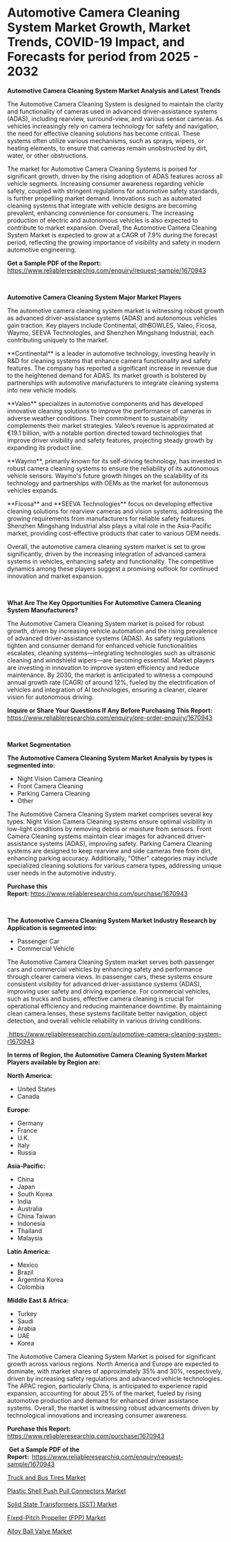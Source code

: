 <p><h1>Automotive Camera Cleaning System Market Growth, Market Trends, COVID-19 Impact, and Forecasts for period from 2025 - 2032</h1></p><p><strong>Automotive Camera Cleaning System Market Analysis and Latest Trends</strong></p>
<p><p>The Automotive Camera Cleaning System is designed to maintain the clarity and functionality of cameras used in advanced driver-assistance systems (ADAS), including rearview, surround-view, and various sensor cameras. As vehicles increasingly rely on camera technology for safety and navigation, the need for effective cleaning solutions has become critical. These systems often utilize various mechanisms, such as sprays, wipers, or heating elements, to ensure that cameras remain unobstructed by dirt, water, or other obstructions.</p><p>The market for Automotive Camera Cleaning Systems is poised for significant growth, driven by the rising adoption of ADAS features across all vehicle segments. Increasing consumer awareness regarding vehicle safety, coupled with stringent regulations for automotive safety standards, is further propelling market demand. Innovations such as automated cleaning systems that integrate with vehicle designs are becoming prevalent, enhancing convenience for consumers. The increasing production of electric and autonomous vehicles is also expected to contribute to market expansion. Overall, the Automotive Camera Cleaning System Market is expected to grow at a CAGR of 7.9% during the forecast period, reflecting the growing importance of visibility and safety in modern automotive engineering.</p></p>
<p><strong>Get a Sample PDF of the Report:&nbsp;</strong> <a href="https://www.reliableresearchiq.com/enquiry/request-sample/1670943?utm_campaign=3370&utm_medium=2&utm_source=Github&utm_content=ia&utm_term=30032025&utm_id=automotive-camera-cleaning-system">https://www.reliableresearchiq.com/enquiry/request-sample/1670943</a></p>
<p>&nbsp;</p>
<p><strong>Automotive Camera Cleaning System Major Market Players</strong></p>
<p><p>The automotive camera cleaning system market is witnessing robust growth as advanced driver-assistance systems (ADAS) and autonomous vehicles gain traction. Key players include Continental, dlhBOWLES, Valeo, Ficosa, Waymo, SEEVA Technologies, and Shenzhen Mingshang Industrial, each contributing uniquely to the market.</p><p>**Continental** is a leader in automotive technology, investing heavily in R&D for cleaning systems that enhance camera functionality and safety features. The company has reported a significant increase in revenue due to the heightened demand for ADAS. Its market growth is bolstered by partnerships with automotive manufacturers to integrate cleaning systems into new vehicle models.</p><p>**Valeo** specializes in automotive components and has developed innovative cleaning solutions to improve the performance of cameras in adverse weather conditions. Their commitment to sustainability complements their market strategies. Valeo’s revenue is approximated at €19.1 billion, with a notable portion directed toward technologies that improve driver visibility and safety features, projecting steady growth by expanding its product line.</p><p>**Waymo**, primarily known for its self-driving technology, has invested in robust camera cleaning systems to ensure the reliability of its autonomous vehicle sensors. Waymo's future growth hinges on the scalability of its technology and partnerships with OEMs as the market for autonomous vehicles expands.</p><p>**Ficosa** and **SEEVA Technologies** focus on developing effective cleaning solutions for rearview cameras and vision systems, addressing the growing requirements from manufacturers for reliable safety features. Shenzhen Mingshang Industrial also plays a vital role in the Asia-Pacific market, providing cost-effective products that cater to various OEM needs.</p><p>Overall, the automotive camera cleaning system market is set to grow significantly, driven by the increasing integration of advanced camera systems in vehicles, enhancing safety and functionality. The competitive dynamics among these players suggest a promising outlook for continued innovation and market expansion.</p></p>
<p>&nbsp;</p>
<p><strong>What Are The Key Opportunities For Automotive Camera Cleaning System Manufacturers?</strong></p>
<p><p>The Automotive Camera Cleaning System market is poised for robust growth, driven by increasing vehicle automation and the rising prevalence of advanced driver-assistance systems (ADAS). As safety regulations tighten and consumer demand for enhanced vehicle functionalities escalates, cleaning systems—integrating technologies such as ultrasonic cleaning and windshield wipers—are becoming essential. Market players are investing in innovation to improve system efficiency and reduce maintenance. By 2030, the market is anticipated to witness a compound annual growth rate (CAGR) of around 12%, fueled by the electrification of vehicles and integration of AI technologies, ensuring a cleaner, clearer vision for autonomous driving.</p></p>
<p><strong>Inquire or Share Your Questions If Any Before Purchasing This Report:</strong> <a href="https://www.reliableresearchiq.com/enquiry/pre-order-enquiry/1670943?utm_campaign=3370&utm_medium=2&utm_source=Github&utm_content=ia&utm_term=30032025&utm_id=automotive-camera-cleaning-system">https://www.reliableresearchiq.com/enquiry/pre-order-enquiry/1670943</a></p>
<p>&nbsp;</p>
<p><strong>Market Segmentation</strong></p>
<p><strong>The Automotive Camera Cleaning System Market Analysis by types is segmented into:</strong></p>
<p><ul><li>Night Vision Camera Cleaning</li><li>Front Camera Cleaning</li><li>Parking Camera Cleaning</li><li>Other</li></ul></p>
<p><p>The Automotive Camera Cleaning System market comprises several key types. Night Vision Camera Cleaning systems ensure optimal visibility in low-light conditions by removing debris or moisture from sensors. Front Camera Cleaning systems maintain clear images for advanced driver-assistance systems (ADAS), improving safety. Parking Camera Cleaning systems are designed to keep rearview and side cameras free from dirt, enhancing parking accuracy. Additionally, "Other" categories may include specialized cleaning solutions for various camera types, addressing unique user needs in the automotive industry.</p></p>
<p><strong>Purchase this Report:&nbsp;</strong><a href="https://www.reliableresearchiq.com/purchase/1670943?utm_campaign=3370&utm_medium=2&utm_source=Github&utm_content=ia&utm_term=30032025&utm_id=automotive-camera-cleaning-system">https://www.reliableresearchiq.com/purchase/1670943</a></p>
<p>&nbsp;</p>
<p><strong>The Automotive Camera Cleaning System Market Industry Research by Application is segmented into:</strong></p>
<p><ul><li>Passenger Car</li><li>Commercial Vehicle</li></ul></p>
<p><p>The Automotive Camera Cleaning System market serves both passenger cars and commercial vehicles by enhancing safety and performance through clearer camera views. In passenger cars, these systems ensure consistent visibility for advanced driver-assistance systems (ADAS), improving user safety and driving experience. For commercial vehicles, such as trucks and buses, effective camera cleaning is crucial for operational efficiency and reducing maintenance downtime. By maintaining clean camera lenses, these systems facilitate better navigation, object detection, and overall vehicle reliability in various driving conditions.</p></p>
<p><a href="https://www.reliableresearchiq.com/automotive-camera-cleaning-system-r1670943?utm_campaign=3370&utm_medium=2&utm_source=Github&utm_content=ia&utm_term=30032025&utm_id=automotive-camera-cleaning-system">&nbsp;https://www.reliableresearchiq.com/automotive-camera-cleaning-system-r1670943</a></p>
<p><strong>In terms of Region, the Automotive Camera Cleaning System Market Players available by Region are:</strong></p>
<p>
    <p> <strong> North America: </strong>
        <ul>
            <li>United States</li>
            <li>Canada</li>
        </ul>
        </p> 
    <p> <strong> Europe: </strong>
        <ul>
            <li>Germany</li>
            <li>France</li>
            <li>U.K.</li>
            <li>Italy</li>
            <li>Russia</li>
        </ul>
        </p> 
    <p> <strong> Asia-Pacific: </strong>
        <ul>
            <li>China</li>
            <li>Japan</li>
            <li>South Korea</li>
            <li>India</li>
            <li>Australia</li>
            <li>China Taiwan</li>
            <li>Indonesia</li>
            <li>Thailand</li>
            <li>Malaysia</li>
        </ul>
        </p> 
    <p> <strong> Latin America: </strong>
        <ul>
            <li>Mexico</li>
            <li>Brazil</li>
            <li>Argentina Korea</li>
            <li>Colombia</li>
        </ul>
        </p> 
    <p> <strong> Middle East & Africa: </strong>
        <ul>
            <li>Turkey</li>
            <li>Saudi</li>
            <li>Arabia</li>
            <li>UAE</li>
            <li>Korea</li>
        </ul>
    </p>
    </p>
<p><p>The Automotive Camera Cleaning System Market is poised for significant growth across various regions. North America and Europe are expected to dominate, with market shares of approximately 35% and 30%, respectively, driven by increasing safety regulations and advanced vehicle technologies. The APAC region, particularly China, is anticipated to experience rapid expansion, accounting for about 25% of the market, fueled by rising automotive production and demand for enhanced driver assistance systems. Overall, the market is witnessing robust advancements driven by technological innovations and increasing consumer awareness.</p></p>
<p><strong>Purchase this Report: </strong><a href="https://www.reliableresearchiq.com/purchase/1670943?utm_campaign=3370&utm_medium=2&utm_source=Github&utm_content=ia&utm_term=30032025&utm_id=automotive-camera-cleaning-system">https://www.reliableresearchiq.com/purchase/1670943</a></p>
<p>&nbsp;<strong>Get a Sample PDF of the Report:&nbsp;&nbsp;</strong><a href="https://www.reliableresearchiq.com/enquiry/request-sample/1670943?utm_campaign=3370&utm_medium=2&utm_source=Github&utm_content=ia&utm_term=30032025&utm_id=automotive-camera-cleaning-system">https://www.reliableresearchiq.com/enquiry/request-sample/1670943</a></p>
<p><strong></strong></p>
<p><p><a href="https://github.com/prantoblouin/Market-Research-Report-List-1/blob/main/truck-and-bus-tires-market.md?utm_campaign=3370&utm_medium=2&utm_source=Github&utm_content=ia&utm_term=30032025&utm_id=automotive-camera-cleaning-system">Truck and Bus Tires Market</a></p><p><a href="https://www.linkedin.com/pulse/significant-growth-expected-plastic-shell-push-pull-connectors-xxqbf?utm_campaign=3370&utm_medium=2&utm_source=Github&utm_content=ia&utm_term=30032025&utm_id=automotive-camera-cleaning-system">Plastic Shell Push Pull Connectors Market</a></p><p><a href="https://www.linkedin.com/pulse/success-road-map-growing-solid-state-transformers-sst-xrsff?utm_campaign=3370&utm_medium=2&utm_source=Github&utm_content=ia&utm_term=30032025&utm_id=automotive-camera-cleaning-system">Solid State Transformers (SST) Market</a></p><p><a href="https://www.linkedin.com/pulse/projected-revenue-market-growth-fixed-pitch-propeller-fpp-gdzif?utm_campaign=3370&utm_medium=2&utm_source=Github&utm_content=ia&utm_term=30032025&utm_id=automotive-camera-cleaning-system">Fixed-Pitch Propeller (FPP) Market</a></p><p><a href="https://www.linkedin.com/pulse/future-outlook-alloy-ball-valve-market-key-growth-drivers-l9c1f?utm_campaign=3370&utm_medium=2&utm_source=Github&utm_content=ia&utm_term=30032025&utm_id=automotive-camera-cleaning-system">Alloy Ball Valve Market</a></p></p>